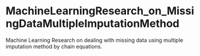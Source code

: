 # MachineLearningResearch_on_MissingDataMultipleImputationMethod
Machine Learning Research on dealing with missing data using multiple imputation method by chain equations.
